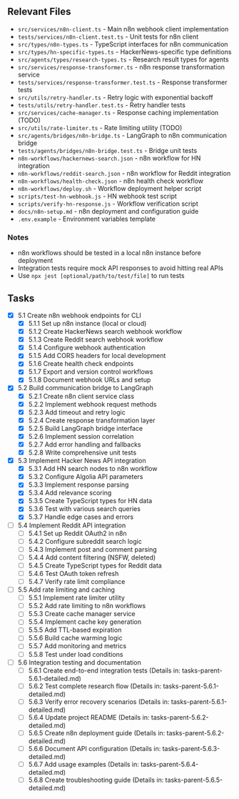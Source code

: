 ## Relevant Files

- `src/services/n8n-client.ts` - Main n8n webhook client implementation
- `tests/services/n8n-client.test.ts` - Unit tests for n8n client
- `src/types/n8n-types.ts` - TypeScript interfaces for n8n communication
- `src/types/hn-specific-types.ts` - HackerNews-specific type definitions
- `src/agents/types/research-types.ts` - Research result types for agents
- `src/services/response-transformer.ts` - n8n response transformation service
- `tests/services/response-transformer.test.ts` - Response transformer tests
- `src/utils/retry-handler.ts` - Retry logic with exponential backoff
- `tests/utils/retry-handler.test.ts` - Retry handler tests
- `src/services/cache-manager.ts` - Response caching implementation (TODO)
- `src/utils/rate-limiter.ts` - Rate limiting utility (TODO)
- `src/agents/bridges/n8n-bridge.ts` - LangGraph to n8n communication bridge
- `tests/agents/bridges/n8n-bridge.test.ts` - Bridge unit tests
- `n8n-workflows/hackernews-search.json` - n8n workflow for HN integration
- `n8n-workflows/reddit-search.json` - n8n workflow for Reddit integration
- `n8n-workflows/health-check.json` - n8n health check workflow
- `n8n-workflows/deploy.sh` - Workflow deployment helper script
- `scripts/test-hn-webhook.js` - HN webhook test script
- `scripts/verify-hn-response.js` - Workflow verification script
- `docs/n8n-setup.md` - n8n deployment and configuration guide
- `.env.example` - Environment variables template

### Notes

- n8n workflows should be tested in a local n8n instance before deployment
- Integration tests require mock API responses to avoid hitting real APIs
- Use `npx jest [optional/path/to/test/file]` to run tests

## Tasks

- [x] 5.1 Create n8n webhook endpoints for CLI
  - [x] 5.1.1 Set up n8n instance (local or cloud)
  - [x] 5.1.2 Create HackerNews search webhook workflow
  - [x] 5.1.3 Create Reddit search webhook workflow
  - [x] 5.1.4 Configure webhook authentication
  - [x] 5.1.5 Add CORS headers for local development
  - [x] 5.1.6 Create health check endpoints
  - [x] 5.1.7 Export and version control workflows
  - [x] 5.1.8 Document webhook URLs and setup

- [x] 5.2 Build communication bridge to LangGraph
  - [x] 5.2.1 Create n8n client service class
  - [x] 5.2.2 Implement webhook request methods
  - [x] 5.2.3 Add timeout and retry logic
  - [x] 5.2.4 Create response transformation layer
  - [x] 5.2.5 Build LangGraph bridge interface
  - [x] 5.2.6 Implement session correlation
  - [x] 5.2.7 Add error handling and fallbacks
  - [x] 5.2.8 Write comprehensive unit tests

- [x] 5.3 Implement Hacker News API integration
  - [x] 5.3.1 Add HN search nodes to n8n workflow
  - [x] 5.3.2 Configure Algolia API parameters
  - [x] 5.3.3 Implement response parsing
  - [x] 5.3.4 Add relevance scoring
  - [x] 5.3.5 Create TypeScript types for HN data
  - [x] 5.3.6 Test with various search queries
  - [x] 5.3.7 Handle edge cases and errors

- [ ] 5.4 Implement Reddit API integration
  - [ ] 5.4.1 Set up Reddit OAuth2 in n8n
  - [ ] 5.4.2 Configure subreddit search logic
  - [ ] 5.4.3 Implement post and comment parsing
  - [ ] 5.4.4 Add content filtering (NSFW, deleted)
  - [ ] 5.4.5 Create TypeScript types for Reddit data
  - [ ] 5.4.6 Test OAuth token refresh
  - [ ] 5.4.7 Verify rate limit compliance

- [ ] 5.5 Add rate limiting and caching
  - [ ] 5.5.1 Implement rate limiter utility
  - [ ] 5.5.2 Add rate limiting to n8n workflows
  - [ ] 5.5.3 Create cache manager service
  - [ ] 5.5.4 Implement cache key generation
  - [ ] 5.5.5 Add TTL-based expiration
  - [ ] 5.5.6 Build cache warming logic
  - [ ] 5.5.7 Add monitoring and metrics
  - [ ] 5.5.8 Test under load conditions

- [ ] 5.6 Integration testing and documentation
  - [ ] 5.6.1 Create end-to-end integration tests (Details in: tasks-parent-5.6.1-detailed.md)
  - [ ] 5.6.2 Test complete research flow (Details in: tasks-parent-5.6.1-detailed.md)
  - [ ] 5.6.3 Verify error recovery scenarios (Details in: tasks-parent-5.6.1-detailed.md)
  - [ ] 5.6.4 Update project README (Details in: tasks-parent-5.6.2-detailed.md)
  - [ ] 5.6.5 Create n8n deployment guide (Details in: tasks-parent-5.6.2-detailed.md)
  - [ ] 5.6.6 Document API configuration (Details in: tasks-parent-5.6.3-detailed.md)
  - [ ] 5.6.7 Add usage examples (Details in: tasks-parent-5.6.4-detailed.md)
  - [ ] 5.6.8 Create troubleshooting guide (Details in: tasks-parent-5.6.5-detailed.md) 